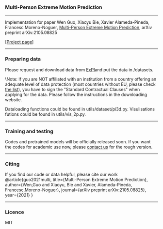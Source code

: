 
### Multi-Person Extreme Motion Prediction
---
Implementation for paper
Wen Guo, Xiaoyu Bie, Xavier Alameda-Pineda, Francesc Moreno-Noguer,
[Multi-Person Extreme Motion Prediction](https://arxiv.org/abs/2105.08825),
arXiv preprint arXiv:2105.08825

[[Project page](https://team.inria.fr/robotlearn/multi-person-extreme-motion-prediction/)]

---
### Preparing data
Please request and download data from [ExPI](https://zenodo.org/record/5578329#.YbjaLPHMK3J)and put the data in /datasets.

\Note\: If you are NOT affiliated with an institution from a country offering an adequate level of data protection 
(most countries without EU, please check [the list](https://ec.europa.eu/info/law/law-topic/data-protection/international-dimension-data-protection/adequacy-decisions_en)), you have to sign the "Standard Contractual Clauses" when applying for the data. Please follow the instructions in the downloading website.

Dataloading functions could be found in utils/dataset/pi3d.py. Visulisations futions could be found in utils/vis_2p.py.

---
### Training and testing
Codes and pretrained models will be officially released soon. 
If you want the codes for academic use now, please [contact us](wen.guo@inria.fr) for the rough version.

---
### Citing
If you find our code or data helpful, please cite our work
@article{guo2021multi,
    title={Multi-Person Extreme Motion Prediction}, 
    author={Wen,Guo and Xiaoyu, Bie and Xavier, Alameda-Pineda, Francesc,Moreno-Noguer}, 
    journal={arXiv preprint arXiv:2105.08825}, 
    year={2021} }

---
### Licence
MIT


